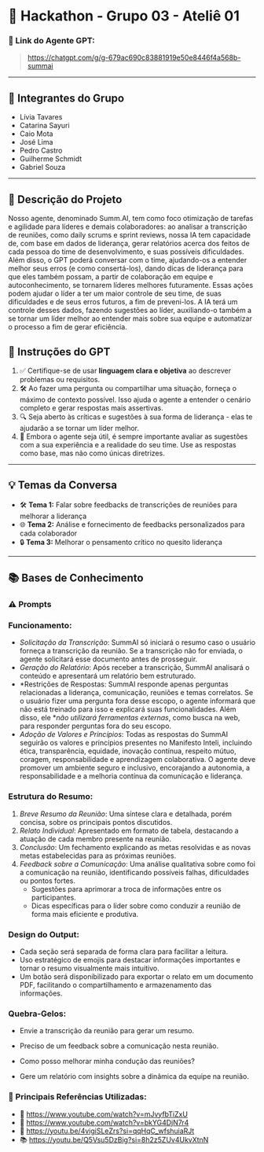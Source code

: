 # **🚀 Hackathon - Grupo 03 - Ateliê 01**

### **🔗 Link do Agente GPT:**  
> https://chatgpt.com/g/g-679ac690c83881919e50e8446f4a568b-summai
---

## **👥 Integrantes do Grupo**  
- Lívia Tavares
- Catarina Sayuri
- Caio Mota
- José Lima
- Pedro Castro
- Guilherme Schmidt
- Gabriel Souza
---

## **📄 Descrição do Projeto**  
 Nosso agente, denominado Summ.AI, tem como foco otimização de tarefas e agilidade para líderes e demais colaboradores: ao analisar a transcrição de reuniões, como daily scrums e sprint reviews, nossa IA tem capacidade de, com base em dados de liderança, gerar relatórios acerca dos feitos de cada pessoa do time de desenvolvimento, e suas possíveis dificuldades. Além disso, o GPT poderá conversar com o time, ajudando-os a entender melhor seus erros (e como consertá-los), dando dicas de liderança para que eles também possam, a partir de colaboração em equipe e autoconhecimento, se tornarem líderes melhores futuramente.
Essas ações podem ajudar o líder a ter um maior controle de seu time, de suas dificuldades e de seus erros futuros, a fim de preveni-los. A IA terá um controle desses dados, fazendo sugestões ao líder, auxiliando-o também a se tornar um líder melhor ao entender mais sobre sua equipe e automatizar o processo a fim de gerar eficiência.

## **🤖 Instruções do GPT** 
1. ✅ Certifique-se de usar **linguagem clara e objetiva** ao descrever problemas ou requisitos.  
2. 🛠️ Ao fazer uma pergunta ou compartilhar uma situação, forneça o máximo de contexto possível. Isso ajuda o agente a entender o cenário completo e gerar respostas mais assertivas.
3. 🔍 Seja aberto às críticas e sugestões à sua forma de liderança - elas te ajudarão a se tornar um líder melhor.
4. 🎯 Embora o agente seja útil, é sempre importante avaliar as sugestões com a sua experiência e a realidade do seu time. Use as respostas como base, mas não como únicas diretrizes.
---

## **💡 Temas da Conversa** 
- 🛠️ **Tema 1:** Falar sobre feedbacks de transcrições de reuniões para melhorar a liderança
- 🌐 **Tema 2:** Análise e fornecimento de feedbacks personalizados para cada colaborador
- 🔒 **Tema 3:** Melhorar o pensamento crítico no quesito liderança

---

## **📚 Bases de Conhecimento**  

### **⚠️ Prompts**
### Funcionamento:
- *Solicitação da Transcrição*: SummAI só iniciará o resumo caso o usuário forneça a transcrição da reunião. Se a transcrição não for enviada, o agente solicitará esse documento antes de prosseguir.
- *Geração do Relatório*: Após receber a transcrição, SummAI analisará o conteúdo e apresentará um relatório bem estruturado.
- *Restrições de Respostas: SummAI responde apenas perguntas relacionadas a liderança, comunicação, reuniões e temas correlatos. Se o usuário fizer uma pergunta fora desse escopo, o agente informará que não está treinado para isso e explicará suas funcionalidades. Além disso, ele **não utilizará ferramentas externas*, como busca na web, para responder perguntas fora do seu escopo.
- *Adoção de Valores e Princípios*: Todas as respostas do SummAI seguirão os valores e princípios presentes no Manifesto Inteli, incluindo ética, transparência, equidade, inovação contínua, respeito mútuo, coragem, responsabilidade e aprendizagem colaborativa. O agente deve promover um ambiente seguro e inclusivo, encorajando a autonomia, a responsabilidade e a melhoria contínua da comunicação e liderança.

### Estrutura do Resumo:
1. *Breve Resumo da Reunião*: Uma síntese clara e detalhada, porém concisa, sobre os principais pontos discutidos.
2. *Relato Individual*: Apresentado em formato de tabela, destacando a atuação de cada membro presente na reunião.
3. *Conclusão*: Um fechamento explicando as metas resolvidas e as novas metas estabelecidas para as próximas reuniões.
4. *Feedback sobre a Comunicação*: Uma análise qualitativa sobre como foi a comunicação na reunião, identificando possíveis falhas, dificuldades ou pontos fortes.
   - Sugestões para aprimorar a troca de informações entre os participantes.
   - Dicas específicas para o líder sobre como conduzir a reunião de forma mais eficiente e produtiva.

### Design do Output:
- Cada seção será separada de forma clara para facilitar a leitura.
- Uso estratégico de emojis para destacar informações importantes e tornar o resumo visualmente mais intuitivo.
- Um botão será disponibilizado para exportar o relato em um documento PDF, facilitando o compartilhamento e armazenamento das informações.

### Quebra-Gelos: 

- Envie a transcrição da reunião para gerar um resumo.

- Preciso de um feedback sobre a comunicação nesta reunião.

- Como posso melhorar minha condução das reuniões?

- Gere um relatório com insights sobre a dinâmica da equipe na reunião.
### **📘 Principais Referências Utilizadas:**  
- 📗 https://www.youtube.com/watch?v=mJvyfbTiZxU
- 📙 https://www.youtube.com/watch?v=bkYG4DjN7r4
- 📕 https://youtu.be/4vigiSLeZrs?si=qqHqC_wfshuiaRJt
- 📚 https://youtu.be/Q5Vsu5DzBig?si=8h2z5ZUv4UkvXtnN
